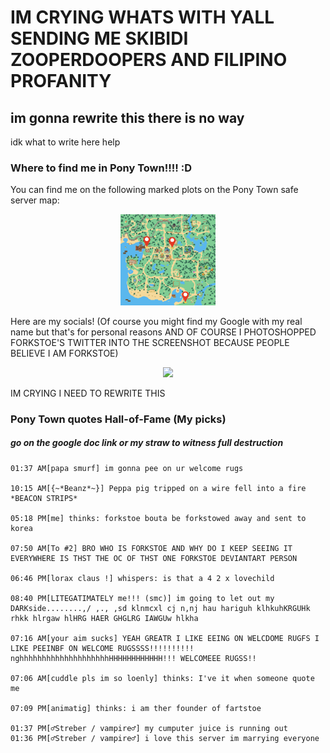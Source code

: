 # IM CRYING WHATS WITH YALL SENDING ME SKIBIDI ZOOPERDOOPERS AND FILIPINO PROFANITY 
## im gonna rewrite this there is no way
idk what to write here help

### Where to find me in Pony Town!!!! :D
  You can find me on the following marked plots on the Pony Town safe server map:
<p align="center">
  <img src="https://raw.githubusercontent.com/ForksTwo/ForksTwo/refs/heads/main/Untitled%20design%20(6).png" width=30% height=30%>
</p>
  Here are my socials! (Of course you might find my Google with my real name but that's for personal reasons AND OF COURSE I PHOTOSHOPPED FORKSTOE'S TWITTER INTO THE SCREENSHOT BECAUSE PEOPLE BELIEVE I AM FORKSTOE)
<p align="center">
  <img src="https://github.com/user-attachments/assets/7e78f666-1da4-4f88-b68e-9919d07b8613">
</p>

IM CRYING I NEED TO REWRITE THIS

### Pony Town quotes Hall-of-Fame (My picks)
##### go on the google doc link or my straw to witness full destruction

```text
01:37 AM[papa smurf] im gonna pee on ur welcome rugs

10:15 AM[{~*Beanz*~}] Peppa pig tripped on a wire fell into a fire *BEACON STRIPS*

05:18 PM[me] thinks: forkstoe bouta be forkstowed away and sent to korea

07:50 AM[To #2] BRO WHO IS FORKSTOE AND WHY DO I KEEP SEEING IT EVERYWHERE IS THST THE OC OF THST ONE FORKSTOE DEVIANTART PERSON

06:46 PM[lorax claus !] whispers: is that a 4 2 x lovechild

08:40 PM[LITEGATIMATELY me!!! (smc)] im going to let out my DARKside........,/ ,., ,sd klnmcxl cj n,nj hau hariguh klhkuhKRGUHk rhkk hlrgaw hlHRG HAER GHGLRG IAWGUw hlkha

07:16 AM[your aim sucks] YEAH GREATR I LIKE EEING ON WELCDOME RUGFS I LIKE PEEINBF ON WELCOME RUGSSSS!!!!!!!!!! nghhhhhhhhhhhhhhhhhhhhHHHHHHHHHHHH!!! WELCOMEEE RUGSS!!

07:06 AM[cuddle pls im so loenly] thinks: I've it when someone quote me

07:09 PM[animatig] thinks: i am ther founder of fartstoe

01:37 PM[♂Streber / vampire♂] my cumputer juice is running out
01:36 PM[♂Streber / vampire♂] i love this server im marrying everyone
```
